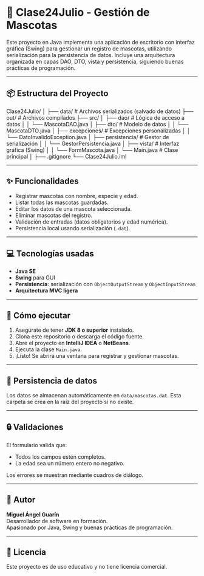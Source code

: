 # 🐾 Clase24Julio - Gestión de Mascotas

Este proyecto en Java implementa una aplicación de escritorio con interfaz gráfica (Swing) para gestionar un registro de mascotas, utilizando serialización para la persistencia de datos. Incluye una arquitectura organizada en capas DAO, DTO, vista y persistencia, siguiendo buenas prácticas de programación.

---

## 📦 Estructura del Proyecto

Clase24Julio/
│
├── data/ # Archivos serializados (salvado de datos)
├── out/ # Archivos compilados
├── src/
│ ├── dao/ # Lógica de acceso a datos
│ │ └── MascotaDAO.java
│ ├── dto/ # Modelo de datos
│ │ └── MascotaDTO.java
│ ├── excepciones/ # Excepciones personalizadas
│ │ └── DatoInvalidoException.java
│ ├── persistencia/ # Gestor de serialización
│ │ └── GestorPersistencia.java
│ ├── vista/ # Interfaz gráfica (Swing)
│ │ └── FormMascota.java
│ └── Main.java # Clase principal
│
├── .gitignore
└── Clase24Julio.iml

---

## ✨ Funcionalidades

- Registrar mascotas con nombre, especie y edad.
- Listar todas las mascotas guardadas.
- Editar los datos de una mascota seleccionada.
- Eliminar mascotas del registro.
- Validación de entradas (datos obligatorios y edad numérica).
- Persistencia local usando serialización (`.dat`).

---

## 💻 Tecnologías usadas

- **Java SE**
- **Swing** para GUI
- **Persistencia**: serialización con `ObjectOutputStream` y `ObjectInputStream`
- **Arquitectura MVC ligera**

---

## 🚀 Cómo ejecutar

1. Asegúrate de tener **JDK 8 o superior** instalado.
2. Clona este repositorio o descarga el código fuente.
3. Abre el proyecto en **IntelliJ IDEA** o **NetBeans**.
4. Ejecuta la clase `Main.java`.
5. ¡Listo! Se abrirá una ventana para registrar y gestionar mascotas.

---

## 📁 Persistencia de datos

Los datos se almacenan automáticamente en `data/mascotas.dat`. Esta carpeta se crea en la raíz del proyecto si no existe.

---

## 🔒 Validaciones

El formulario valida que:
- Todos los campos estén completos.
- La edad sea un número entero no negativo.

Los errores se muestran mediante cuadros de diálogo.

---

## 🧠 Autor

**Miguel Ángel Guarín**  
Desarrollador de software en formación.  
Apasionado por Java, Swing y buenas prácticas de programación.

---

## 📃 Licencia

Este proyecto es de uso educativo y no tiene licencia comercial.